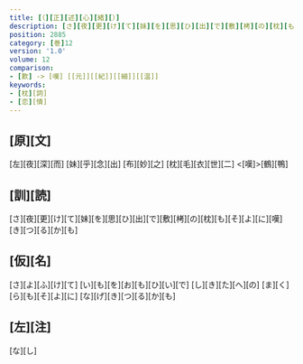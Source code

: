 ```yaml
---
title: [（][正][述][心][緒][）]
description: [さ][夜][更][け][て][妹][を][思][ひ][出][で][敷][栲][の][枕][も][そ][よ][に][嘆][き][つ][る][か][も]
position: 2885
category: [巻]12
version: '1.0'
volume: 12
comparison:
- [歎] -> [嘆] [[元]][[紀]][[細]][[温]]
keywords:
- [枕][詞]
- [恋][情]
---
```


## [原][文]

[左][夜][深][而] [妹][乎][念][出] [布][妙][之] [枕][毛][衣][世][二] <[嘆]>[鶴][鴨]

## [訓][読]

[さ][夜][更][け][て][妹][を][思][ひ][出][で][敷][栲][の][枕][も][そ][よ][に][嘆][き][つ][る][か][も]

## [仮][名]

[さ][よ][ふ][け][て] [い][も][を][お][も][ひ][い][で] [し][き][た][へ][の] [ま][く][ら][も][そ][よ][に] [な][げ][き][つ][る][か][も]

## [左][注]

[な][し]
